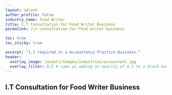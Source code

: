 ```yaml
---
layout: splash 
author_profile: false 
industry_name: Food Writer
title: I.T Consultation for Food Writer Business
permalink: /it-consultation-for-food-writer-business

toc: true
toc_sticky: true

excerpt: "I.T required in a Accountancy Practice Business."
header:
  overlay_image: /assets/images/industries/accountant.jpg
  overlay_filter: 0.5 # same as adding an opacity of 0.5 to a black background
---
```


## I.T Consultation for Food Writer Business